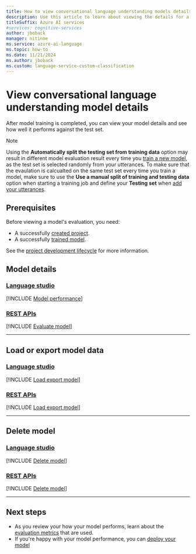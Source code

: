 ```yaml
---
title: How to view conversational language understanding models details
description: Use this article to learn about viewing the details for a conversational language understanding model.
titleSuffix: Azure AI services
#services: cognitive-services
author: jboback
manager: nitinme
ms.service: azure-ai-language
ms.topic: how-to
ms.date: 11/21/2024
ms.author: jboback
ms.custom: language-service-custom-classification
---
```


# View conversational language understanding model details

After model training is completed, you can view your model details and see how well it performs against the test set. 

> [!NOTE]
> Using the **Automatically split the testing set from training data** option may result in different model evaluation result every time you [train a new model](train-model.md), as the test set is selected randomly from your utterances. To make sure that the evaulation is calcualted on the same test set every time you train a model, make sure to use the **Use a manual split of training and testing data** option when starting a training job and define your **Testing set** when [add your utterances](tag-utterances.md).

## Prerequisites

Before viewing a model's evaluation, you need:

* A successfully [created project](create-project.md).
* A successfully [trained model](train-model.md).

See the [project development lifecycle](../overview.md#project-development-lifecycle) for more information.

## Model details

### [Language studio](#tab/Language-studio)

[!INCLUDE [Model performance](../includes/language-studio/model-performance.md)]

### [REST APIs](#tab/REST-APIs)

[!INCLUDE [Evaluate model](../includes/rest-api/model-evaluation.md)]

---

## Load or export model data

### [Language studio](#tab/Language-studio)

[!INCLUDE [Load export model](../includes/language-studio/load-export-model.md)]


### [REST APIs](#tab/REST-APIs)

[!INCLUDE [Load export model](../includes/rest-api/load-export-model.md)]

---

## Delete model

### [Language studio](#tab/Language-studio)

[!INCLUDE [Delete model](../includes/language-studio/delete-model.md)]


### [REST APIs](#tab/REST-APIs)

[!INCLUDE [Delete model](../includes/rest-api/delete-model.md)]


---


## Next steps

* As you review your how your model performs, learn about the [evaluation metrics](../concepts/evaluation-metrics.md) that are used.
* If you're happy with your model performance, you can [deploy your model](deploy-model.md)

